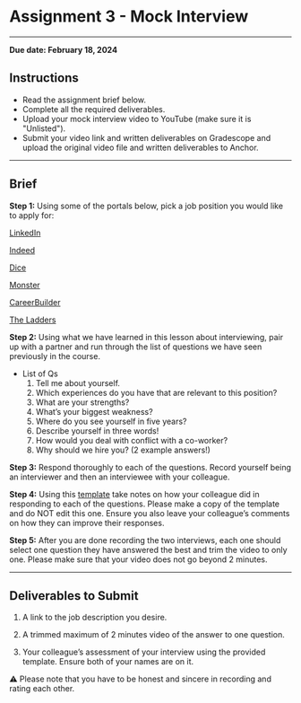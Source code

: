 # Assignment 3 - Mock Interview
---

**Due date: February 18, 2024**

## Instructions

- Read the assignment brief below.
- Complete all the required deliverables.
- Upload your mock interview video to YouTube (make sure it is "Unlisted").
- Submit your video link and written deliverables on Gradescope and upload the original video file and written deliverables to Anchor.

---

## Brief

**Step 1:** Using some of the portals below, pick a job position you would like to apply for:

[LinkedIn](https://www.linkedin.com/)

[Indeed](https://ma.indeed.com/?r=us)

[Dice](https://www.dice.com/)

[Monster](https://www.monster.com/)

[CareerBuilder](https://www.careerbuilder.com/regional_sites)

[The Ladders](https://www.theladders.com/)

**Step 2:** Using what we have learned in this lesson about interviewing, pair up with a partner and run through the list of questions we have seen previously in the course.

- List of Qs
    1. Tell me about yourself.
    2. Which experiences do you have that are relevant to this position? 
    3. What are your strengths?
    4. What’s your biggest weakness?
    5. Where do you see yourself in five years?
    6. Describe yourself in three words!
    7. How would you deal with conflict with a co-worker?
    8. Why should we hire you? (2 example answers!)

**Step 3:** Respond thoroughly to each of the questions. Record yourself being an interviewer and then an interviewee with your colleague. 

**Step 4:** Using this [template](https://docs.google.com/document/d/1O6SpdVxFKVB1uzklo2cvSsCHFH0qICraBV_I9BYEjWI/template/preview) take notes on how your colleague did in responding to each of the questions. Please make a copy of the template and do NOT edit this one. Ensure you also leave your colleague’s comments on how they can improve their responses.

**Step 5:** After you are done recording the two interviews, each one should select one question they have answered the best and trim the video to only one. Please make sure that your video does not go beyond 2 minutes. 

---

## **Deliverables to Submit**

1) A link to the job description you desire. 

2) A trimmed maximum of 2 minutes video of the answer to one question.

3) Your colleague’s assessment of your interview using the provided template. Ensure both of your names are on it. 

<aside>

⚠️ Please note that you have to be honest and sincere in recording and rating each other.

</aside>
